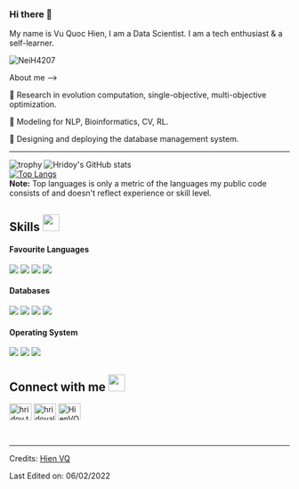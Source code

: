 ### Hi there 👋

My name is Vu Quoc Hien, I am a Data Scientist. I am a tech enthusiast & a self-learner.

<p align="left"> <img src="https://komarev.com/ghpvc/?username=NeiH4207" alt="NeiH4207" /> </p>

About me -->

🌱 Research in evolution computation, single-objective, multi-objective optimization.

👯 Modeling for NLP, Bioinformatics, CV, RL.

🥅 Designing and deploying the database management system.

-------

![trophy](https://github-profile-trophy.vercel.app/?username=NeiH4207&row=1&no-bg=true)
![Hridoy's GitHub stats](https://github-readme-stats.vercel.app/api?username=NeiH4207&show_icons=true&count_private=true) </br>
[![Top Langs](https://github-readme-stats.vercel.app/api/top-langs/?username=NeiH4207&layout=compact)](https://github.com/NeiH4207)
</br>
<b>Note:</b> Top languages is only a metric of the languages my public code consists of and doesn't reflect experience or skill level.

## Skills <img src="https://media.giphy.com/media/iY8CRBdQXODJSCERIr/giphy.gif" width="30px">&nbsp; 

<h4> Favourite Languages </h4>
<span> 
  <img src="https://img.shields.io/badge/Python-E34F26?style=for-the-badge&logo=python&logoColor=white">
  <img src="https://img.shields.io/badge/C%2B%2B-00599C?style=for-the-badge&logo=c%2B%2B&logoColor=white">
  <img src="https://img.shields.io/badge/C-00599C?style=for-the-badge&logo=c&logoColor=white">
  <img src="https://img.shields.io/badge/Java-ED8B00?style=for-the-badge&logo=java&logoColor=white">
</span>

<h4> Databases </h4>
<span>
  <img src="https://img.shields.io/badge/MySQL-00000F?style=for-the-badge&logo=mysql&logoColor=white">
  <img src="https://img.shields.io/badge/PosgreSQL-00000F?style=for-the-badge&logo=postgres&logoColor=white">
  <img src="https://img.shields.io/badge/SparkSQL-00599C?style=for-the-badge&logo=spark&logoColor=orange">
  <img src="https://img.shields.io/badge/MongoDB-4EA94B?style=for-the-badge&logo=mongodb&logoColor=white">
</span>

<h4> Operating System </h4>
<span>
  <img src="https://img.shields.io/badge/Linux-FCC624?style=for-the-badge&logo=linux&logoColor=black">
  <img src="https://img.shields.io/badge/Ubuntu-E95420?style=for-the-badge&logo=ubuntu&logoColor=white">
  <img src="https://img.shields.io/badge/Windows-0078D6?style=for-the-badge&logo=windows&logoColor=white">
</span>

## Connect with me <img src="https://media.giphy.com/media/iY8CRBdQXODJSCERIr/giphy.gif" width="30px">
<a href="https://fb.com/NeiH4207" target="blank"><img align="center" src="https://raw.githubusercontent.com/rahuldkjain/github-profile-readme-generator/master/src/images/icons/Social/facebook.svg" alt="hridoy.the.hazard10" height="30" width="40" /></a>
<a href="https://instagram.com/neih4207" target="blank"><img align="center" src="https://raw.githubusercontent.com/rahuldkjain/github-profile-readme-generator/master/src/images/icons/Social/instagram.svg" alt="hridoyalhazard" height="30" width="40" /></a>
<a href="https://github.com/NeiH4207" target="blank"><img align="center" src="https://raw.githubusercontent.com/rahuldkjain/github-profile-readme-generator/master/src/images/icons/Social/github.svg" alt="HienVQ" height="30" width="40" /></a>
    
<br>


-----
Credits: [Hien VQ](https://github.com/NeiH4207)

Last Edited on: 06/02/2022
